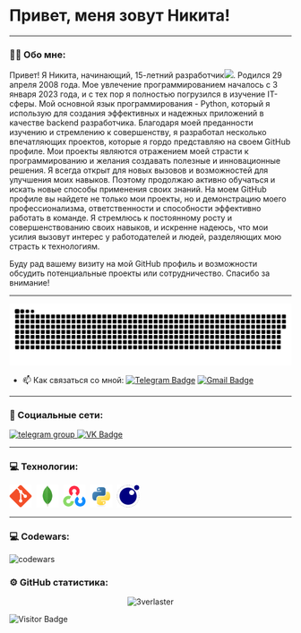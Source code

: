 # Привет, меня зовут Никита!

---

### :man_technologist: Обо мне:

Привет! Я Никита, начинающий, 15-летний разработчик<img src="https://media.giphy.com/media/WUlplcMpOCEmTGBtBW/giphy.gif" width="30px">. Родился 29 апреля 2008 года. Мое увлечение программированием началось с 3 января 2023 года, и с тех пор я полностью погрузился в изучение IT-сферы. Мой основной язык программирования - Python, который я использую для создания эффективных и надежных приложений в качестве backend разработчика. Благодаря моей преданности изучению и стремлению к совершенству, я разработал несколько впечатляющих проектов, которые я гордо представляю на своем GitHub профиле. Мои проекты являются отражением моей страсти к программированию и желания создавать полезные и инновационные решения. Я всегда открыт для новых вызовов и возможностей для улучшения моих навыков. Поэтому продолжаю активно обучаться и искать новые способы применения своих знаний. На моем GitHub профиле вы найдете не только мои проекты, но и демонстрацию моего профессионализма, ответственности и способности эффективно работать в команде. Я стремлюсь к постоянному росту и совершенствованию своих навыков, и искренне надеюсь, что мои усилия вызовут интерес у работодателей и людей, разделяющих мою страсть к технологиям.

Буду рад вашему визиту на мой GitHub профиль и возможности обсудить потенциальные проекты или сотрудничество. Спасибо за внимание!

---

<p align="center">
 <img width="600" src="assets/github-snake.svg" alt="snake"/>
</p>

- :mailbox: Как связаться со мной: [![Telegram Badge](https://img.shields.io/badge/-everlaster_official-blue?style=flat&logo=Telegram&logoColor=white)](https://t.me/everlaster_official) [![Gmail Badge](https://img.shields.io/badge/-Gmail-red?style=flat&logo=Gmail&logoColor=white)](mailto:ndizhevskij@gmail.com)

---

### 🤝 Социальные сети:

  <div id="badges">
    <a href="https://t.me/3verlaster" target="_blank">
      <img src="https://cdn-icons-png.flaticon.com/512/2111/2111646.png" width="40" height="40" alt="telegram group" />
    </a>
    <a href="https://vk.com/3verlaster" target="_blank">
      <img src="https://cdn-icons-png.flaticon.com/512/145/145813.png" width="40" height="40" alt="VK Badge"/>
    </a>
  </div>
  
---

### 💻 Технологии:

<div>
  <img src="https://github.com/devicons/devicon/blob/master/icons/git/git-original.svg" title="git" alt="git" width="40" height="40"/>&nbsp
  <img src="https://github.com/devicons/devicon/blob/master/icons/mongodb/mongodb-original.svg" title="mongodb" alt="mongodb" width="40" height="40"/>&nbsp
  <img src="https://github.com/devicons/devicon/blob/master/icons/opencv/opencv-original.svg" title="opencv" alt="opencv" width="40" height="40"/>&nbsp
  <img src="https://github.com/devicons/devicon/blob/master/icons/python/python-original.svg" title="python" alt="python" width="40" height="40"/>&nbsp
  <img src="https://github.com/devicons/devicon/blob/master/icons/lua/lua-original.svg" title="lua" alt="lua" width="40" height="40"/>&nbsp
</div>

---

### 💻 Codewars:

![codewars](https://www.codewars.com/users/3verlaster/badges/large)

### ⚙️ GitHub статистика:

<p align="center"> <img src="https://github-readme-stats.vercel.app/api?username=3verlaster&show_icons=true&theme=gotham" alt="3verlaster" />

![Visitor Badge](https://visitor-badge.laobi.icu/badge?page_id=3verlaster)
